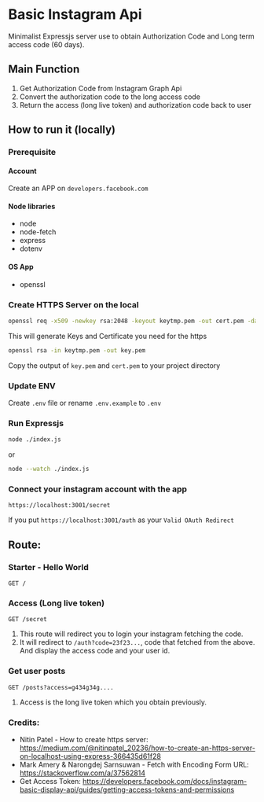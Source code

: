 # Basic Instagram Api

Minimalist Expressjs server use to obtain Authorization Code and Long term access code (60 days).

## Main Function
1. Get Authorization Code from Instagram Graph Api
2. Convert the authorization code to the long access code
3. Return the access (long live token) and authorization code back to user

## How to run it (locally)

### Prerequisite

#### Account

Create an APP on `developers.facebook.com`

#### Node libraries
- node
- node-fetch
- express
- dotenv
#### OS App 
- openssl

### Create HTTPS Server on the local
```bash
openssl req -x509 -newkey rsa:2048 -keyout keytmp.pem -out cert.pem -days 365
```
This will generate Keys and Certificate you need for the https

```bash
openssl rsa -in keytmp.pem -out key.pem
```
Copy the output of `key.pem` and `cert.pem` to your project directory

### Update ENV
Create `.env` file or rename `.env.example` to `.env`

### Run Expressjs
```bash
node ./index.js
```
or
```bash
node --watch ./index.js
```

### Connect your instagram account with the app

```http request
https://localhost:3001/secret
```
If you put `https://localhost:3001/auth` as your `Valid OAuth Redirect`

## Route:

### Starter - Hello World
```http request
GET /
```

### Access (Long live token)

```http request
GET /secret
```

1. This route will redirect you to login your instagram fetching the code.
2. It will redirect to `/auth?code=23f23...`, code that fetched from the above. And display the access code and your user id.   

### Get user posts 
```http request
GET /posts?access=g434g34g....
```

1. Access is the long live token which you obtain previously.

### Credits: 
- Nitin Patel - How to create https server: https://medium.com/@nitinpatel_20236/how-to-create-an-https-server-on-localhost-using-express-366435d61f28
- Mark Amery & Narongdej Sarnsuwan - Fetch with Encoding Form URL: https://stackoverflow.com/a/37562814
- Get Access Token: https://developers.facebook.com/docs/instagram-basic-display-api/guides/getting-access-tokens-and-permissions